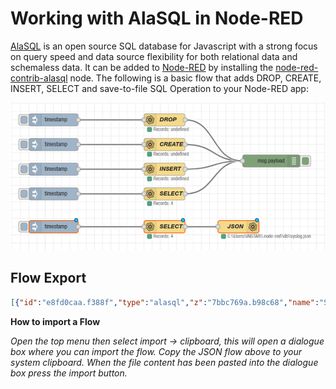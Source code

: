 # Working with AlaSQL in Node-RED


[AlaSQL](https://github.com/agershun/alasql) is an open source SQL database for Javascript with a strong focus on query speed and data source flexibility for both relational data and schemaless data. It can be added to [Node-RED](https://nodered.org) by installing the [node-red-contrib-alasql](https://www.npmjs.com/package/node-red-contrib-alasql) node. The following is a basic flow that adds DROP, CREATE, INSERT, SELECT and save-to-file SQL Operation to your Node-RED app:


![alasql in node-red](alasql_01.png)


## Flow Export


```json
[{"id":"e8fd0caa.f388f","type":"alasql","z":"7bbc769a.b98c68","name":"SELECT","query":"SELECT * FROM cities","x":450,"y":960,"wires":[["a31cc7c1.44d048"]]},{"id":"a31cc7c1.44d048","type":"debug","z":"7bbc769a.b98c68","name":"","active":true,"tosidebar":true,"console":false,"tostatus":false,"complete":"false","x":710,"y":880,"wires":[]},{"id":"d2f66872.976ff8","type":"inject","z":"7bbc769a.b98c68","name":"","topic":"","payload":"","payloadType":"date","repeat":"","crontab":"","once":false,"onceDelay":0.1,"x":180,"y":960,"wires":[["e8fd0caa.f388f"]]},{"id":"b6b560e9.ea05a","type":"alasql","z":"7bbc769a.b98c68","name":"CREATE","query":"CREATE TABLE cities (city string, population number)","x":450,"y":840,"wires":[["a31cc7c1.44d048"]]},{"id":"4e91d3d9.c1b24c","type":"inject","z":"7bbc769a.b98c68","name":"","topic":"","payload":"","payloadType":"date","repeat":"","crontab":"","once":false,"onceDelay":0.1,"x":180,"y":840,"wires":[["b6b560e9.ea05a"]]},{"id":"93b165f8.f11298","type":"alasql","z":"7bbc769a.b98c68","name":"INSERT","query":"INSERT INTO cities VALUES ('Rome',2863223),('Paris',2249975),('Berlin',3517424),('Madrid',3041579)","x":450,"y":900,"wires":[["a31cc7c1.44d048"]]},{"id":"b400c605.38c058","type":"inject","z":"7bbc769a.b98c68","name":"","topic":"","payload":"","payloadType":"date","repeat":"","crontab":"","once":false,"onceDelay":0.1,"x":180,"y":900,"wires":[["93b165f8.f11298"]]},{"id":"29212d3b.dfe2b2","type":"alasql","z":"7bbc769a.b98c68","name":"DROP","query":"DROP TABLE cities","x":450,"y":780,"wires":[["a31cc7c1.44d048"]]},{"id":"573de68a.035d88","type":"inject","z":"7bbc769a.b98c68","name":"","topic":"","payload":"","payloadType":"date","repeat":"","crontab":"","once":false,"onceDelay":0.1,"x":180,"y":780,"wires":[["29212d3b.dfe2b2"]]},{"id":"82c921f4.99d2c","type":"alafile out","z":"7bbc769a.b98c68","name":"JSON","filename":"C:\\\\Users\\\\INSTAR\\\\.node-red\\\\db\\\\syslog","format":"json","columns":"*","headers":true,"x":630,"y":1040,"wires":[]},{"id":"562e7297.3cb8bc","type":"alasql","z":"7bbc769a.b98c68","name":"SELECT","query":"SELECT * FROM cities","x":450,"y":1040,"wires":[["82c921f4.99d2c"]]},{"id":"156fcb8c.12ea74","type":"inject","z":"7bbc769a.b98c68","name":"","topic":"","payload":"","payloadType":"date","repeat":"","crontab":"","once":false,"onceDelay":0.1,"x":180,"y":1040,"wires":[["562e7297.3cb8bc"]]}]
```

__How to import a Flow__

_Open the top menu then select import -> clipboard, this will open a dialogue box where you can import the flow. Copy the JSON flow above to your system clipboard. When the file content has been pasted into the dialogue box press the import button._